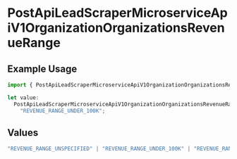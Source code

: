 # PostApiLeadScraperMicroserviceApiV1OrganizationOrganizationsRevenueRange

## Example Usage

```typescript
import { PostApiLeadScraperMicroserviceApiV1OrganizationOrganizationsRevenueRange } from "oppulence-backend-sdk/models/operations";

let value:
  PostApiLeadScraperMicroserviceApiV1OrganizationOrganizationsRevenueRange =
    "REVENUE_RANGE_UNDER_100K";
```

## Values

```typescript
"REVENUE_RANGE_UNSPECIFIED" | "REVENUE_RANGE_UNDER_100K" | "REVENUE_RANGE_100K_TO_1M" | "REVENUE_RANGE_1M_TO_10M" | "REVENUE_RANGE_10M_TO_50M" | "REVENUE_RANGE_OVER_50M"
```